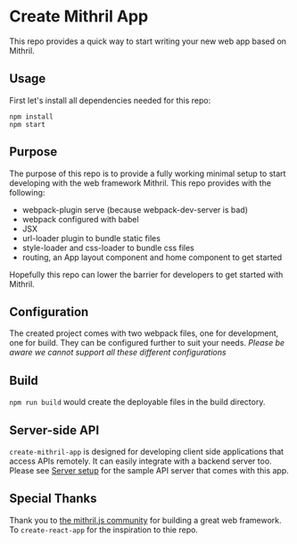 # Create Mithril App

This repo provides a quick way to start writing your new web app based on Mithril.

## Usage

First let's install all dependencies needed for this repo:

```
npm install
npm start
```

## Purpose

The purpose of this repo is to provide a fully working minimal setup to start developing with the web framework Mithril. This repo provides with the following:

* webpack-plugin serve (because webpack-dev-server is bad)
* webpack configured with babel
* JSX
* url-loader plugin to bundle static files
* style-loader and css-loader to bundle css files
* routing, an App layout component and home component to get started

Hopefully this repo can lower the barrier for developers to get started with Mithril.

## Configuration

The created project comes with two webpack files, one for development, one for build. They can be configured further to suit your needs. *Please be aware we cannot support all these different configurations*

## Build

`npm run build` would create the deployable files in the build directory.

## Server-side API

`create-mithril-app` is designed for developing client side applications that access APIs remotely. It can easily integrate with a backend server too. Please see [Server setup](https://github.com/highmountaintea/create-mithril-app/blob/master/server-setup.md) for the sample API server that comes with this app.

## Special Thanks

Thank you to [the mithril.js community](https://mithril.js.org/simple-application.html) for building a great web framework. To `create-react-app` for the inspiration to thie repo.